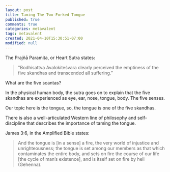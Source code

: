 ```yaml
---
layout: post
title: Taming The Two-Forked Tongue
published: true
comments: true
categories: metavalent
tags: metavalent
created: 2021-04-10T15:30:51-07:00
modified: null
---
```


The Prajñā Paramita, or Heart Sutra states:

> "Bodhisattva Avalokiteśvara clearly perceived the emptiness of the five skandhas and transcended all suffering.”

What are the five scantas?

In the physical human body, the sutra goes on to explain that the five skandhas are experienced as eye, ear, nose, tongue, body. The five senses.

Our topic here is the tongue, so, the tongue is one of the five skandhas.

There is also a well-articulated Western line of philosophy and self-discipline that describes the importance of taming the tongue.

James 3:6, in the Amplified Bible states:

> And the tongue is [in a sense] a fire, the very world of injustice and unrighteousness; the tongue is set among our members as that which contaminates the entire body, and sets on fire the course of our life [the cycle of man’s existence], and is itself set on fire by hell (Gehenna).





<!-- 
[Watch here](https://youtu.be/12345) if the embed below does not behave nicely. 

<div class="embed-container"><iframe width="560" height="315" src="https://www.youtube.com/embed/12345" title="YouTube video player" frameborder="0" allow="accelerometer; autoplay; clipboard-write; encrypted-media; gyroscope; picture-in-picture" allowfullscreen></iframe></div>
-->
